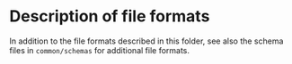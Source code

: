 # Description of file formats

In addition to the file formats described in this folder, see also
the schema files in `common/schemas` for additional file formats.
